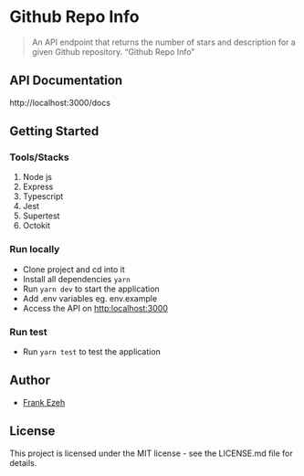 # Github Repo Info
> An API endpoint that returns the number of stars and description for a given Github repository. “Github Repo Info”

## API Documentation

http://localhost:3000/docs

## Getting Started

### Tools/Stacks

1. Node js
2. Express
3. Typescript
4. Jest
6. Supertest
7. Octokit

### Run locally

- Clone project and cd into it
- Install all dependencies `yarn`
- Run `yarn dev` to start the application
- Add .env variables eg. env.example
- Access the API on [http:localhost:3000](http:localhost:3000)

### Run test

- Run `yarn test` to test the application



## Author
*  [Frank Ezeh](https://www.linkedin.com/in/frank-ezeh-7a79a0182)

## License
This project is licensed under the MIT license - see the LICENSE.md file for details.
```
